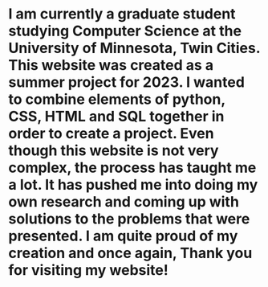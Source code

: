 # I am currently a graduate student studying Computer Science at the University of Minnesota, Twin Cities. This website was created as a summer project for 2023. I wanted to combine elements of python, CSS, HTML and SQL together in order to create a project. Even though this website is not very complex, the process has taught me a lot. It has pushed me into doing my own research and coming up with solutions to the problems that were presented. I am quite proud of my creation and once again, Thank you for visiting my website!

